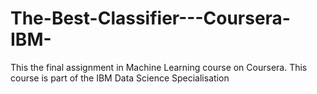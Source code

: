 # The-Best-Classifier---Coursera-IBM-
This the final assignment in Machine Learning course on Coursera. This course is part of the IBM Data Science Specialisation
